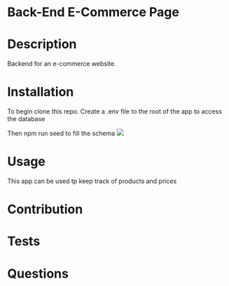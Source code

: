 # Back-End E-Commerce Page

# Description
Backend for an e-commerce website.

# Installation
To begin clone this repo. 
Create a .env file to the root of the app to access the database

Then npm run seed to fill the schema
<img src="images/npm-gif.gif">

# Usage
This app can be used tp keep track of products and prices


# Contribution


# Tests


# Questions